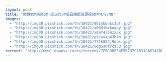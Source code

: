 ```yaml
---
layout: post
title: "微博女M笑笑SM·恋足向3P极品绝版资源视频MP4/87MB"
images:
  - "http://img30.picshick.com/th/18421/052ybbukc3pf.jpg"
  - "http://img30.picshick.com/th/18421/a89d1bekoqpy.jpg"
  - "http://img30.picshick.com/th/18421/x6af4s5mzxpx.jpg"
  - "http://img30.picshick.com/th/18421/plcasxp43h4n.jpg"
  - "http://img30.picshick.com/th/18421/77fk824j9ebs.jpg"
  - "http://img30.picshick.com/th/18421/6qg5s0trczu3.jpg"
torrent: "http://www1.downsx.rocks/torrent/7FBCDDFF4E5B737C1031CA57A1BD3DCBC5785678"
---
```

